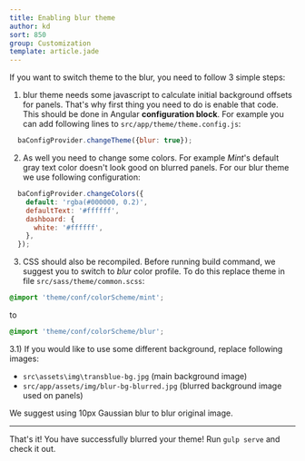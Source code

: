```yaml
---
title: Enabling blur theme
author: kd
sort: 850
group: Customization
template: article.jade
---
```


If you want to switch theme to the blur, you need to follow 3 simple steps:

1) blur theme needs some javascript to calculate initial background offsets for panels.
That's why first thing you need to do is enable that code.
This should be done in Angular **configuration block**. 
For example you can add following lines to `src/app/theme/theme.config.js`:
```javascript
  baConfigProvider.changeTheme({blur: true});
```

2) As well you need to change some colors. 
For example *Mint*'s default gray text color doesn't look good on blurred panels.
For our blur theme we use following configuration:
```javascript
  baConfigProvider.changeColors({
    default: 'rgba(#000000, 0.2)',
    defaultText: '#ffffff',
    dashboard: {
      white: '#ffffff',
    },
  });
```
3) CSS should also be recompiled. 
Before running build command, we suggest you to switch to *blur* color profile.
To do this replace theme in file `src/sass/theme/common.scss`:

 
```scss
@import 'theme/conf/colorScheme/mint';
```
 
to
 
```scss
@import 'theme/conf/colorScheme/blur';
```

3.1) If you would like to use some different background, replace following images:

- `src\assets\img\transblue-bg.jpg` (main background image)
- `src/app/assets/img/blur-bg-blurred.jpg` (blurred background image used on panels)

We suggest using 10px Gaussian blur to blur original image.

_________________________________________ 
That's it! You have successfully blurred your theme! Run `gulp serve` and check it out.